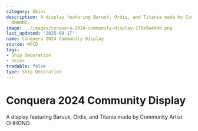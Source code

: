 ```yaml
---
category: Skins
description: A display featuring Baruuk, Ordis, and Titania made by Community Artist
  OHHONO.
image: ../images/conquera-2024-community-display-170a9a46dd.png
last_updated: '2025-09-17'
name: Conquera 2024 Community Display
source: WFCD
tags:
- Ship Decoration
- Skins
tradable: false
type: Ship Decoration
---
```


# Conquera 2024 Community Display

A display featuring Baruuk, Ordis, and Titania made by Community Artist OHHONO.

